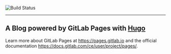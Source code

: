 ![Build Status](https://gitlab.com/shujinarazaki/shujinarazaki.gitlab.io/badges/master/build.svg)

---

## A Blog powered by GitLab Pages with [Hugo]

Learn more about GitLab Pages at https://pages.gitlab.io and the official
documentation https://docs.gitlab.com/ce/user/project/pages/.

[hugo]: https://gohugo.io
